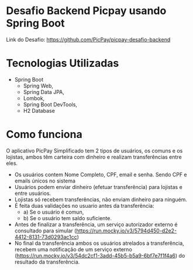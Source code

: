 # Desafio Backend Picpay usando Spring Boot
Link do Desafio: https://github.com/PicPay/picpay-desafio-backend

# Tecnologias Utilizadas
- Spring Boot
  - Spring Web,
  - Spring Data JPA,
  - Lombok,
  - Spring Boot DevTools,
  - H2 Database

# Como funciona

O aplicativo PicPay Simplificado tem 2 tipos de usuários, os comuns e os lojistas, ambos têm carteira com dinheiro e realizam transferências entre eles. 

- Os usuários contem Nome Completo, CPF, email e senha. Sendo CPF e emails únicos no sistema
- Usuários podem enviar dinheiro (efetuar transferência) para lojistas e entre usuários.
- Lojistas só recebem transferências, não enviam dinheiro para ninguém.
- É feita duas validações no usuario antes da transferência:
    - a) Se o usuário é comun,
    - b) Se o usuário tem saldo suficiente.
- Antes de finalizar a transferência, um serviço autorizador externo é consultado para simular (https://run.mocky.io/v3/5794d450-d2e2-4412-8131-73d0293ac1cc)
- No final da transferência ambos os usuários atrelados a transferência, recebem uma notificação de um serviço externo (https://run.mocky.io/v3/54dc2cf1-3add-45b5-b5a9-6bf7e7f1f4a6) do resultado da transferência.
